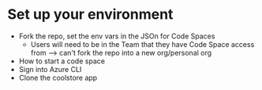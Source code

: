 # Set up your environment

- Fork the repo, set the env vars in the JSOn for Code Spaces
  - Users will need to be in the Team that they have Code Space access from --> can't fork the repo into a new org/personal org
- How to start a code space
- Sign into Azure CLI
- Clone the coolstore app
